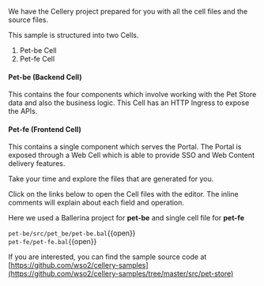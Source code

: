 We have the Cellery project prepared for you with all the cell files and the source files.  

This sample is structured into two Cells.  
1. Pet-be Cell
2. Pet-fe Cell

#### Pet-be (Backend Cell)

This contains the four components which involve working with the Pet Store data and also the business logic. This Cell has an HTTP Ingress to expose the APIs.

#### Pet-fe (Frontend Cell)

This contains a single component which serves the Portal. The Portal is exposed through a Web Cell which is able to provide SSO and Web Content delivery features.

Take your time and explore the files that are generated for you.

Click on the links below to open the Cell files with the editor. The inline comments will explain about each field and operation.

Here we used a Ballerina project for **pet-be** and single cell file for **pet-fe**

`pet-be/src/pet_be/pet-be.bal`{{open}}  
`pet-fe/pet-fe.bal`{{open}}

If you are interested, you can find the sample source code at [https://github.com/wso2/cellery-samples](https://github.com/wso2/cellery-samples/tree/master/src/pet-store)
